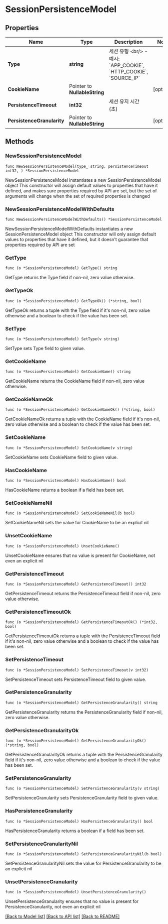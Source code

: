 # SessionPersistenceModel

## Properties

Name | Type | Description | Notes
------------ | ------------- | ------------- | -------------
**Type** | **string** | 세션 유형 &lt;br/&gt; - 예시: &#x60;APP_COOKIE&#x60;, &#x60;HTTP_COOKIE&#x60;, &#x60;SOURCE_IP&#x60; | 
**CookieName** | Pointer to **NullableString** |  | [optional] 
**PersistenceTimeout** | **int32** | 세션 유지 시간 (초) | 
**PersistenceGranularity** | Pointer to **NullableString** |  | [optional] 

## Methods

### NewSessionPersistenceModel

`func NewSessionPersistenceModel(type_ string, persistenceTimeout int32, ) *SessionPersistenceModel`

NewSessionPersistenceModel instantiates a new SessionPersistenceModel object
This constructor will assign default values to properties that have it defined,
and makes sure properties required by API are set, but the set of arguments
will change when the set of required properties is changed

### NewSessionPersistenceModelWithDefaults

`func NewSessionPersistenceModelWithDefaults() *SessionPersistenceModel`

NewSessionPersistenceModelWithDefaults instantiates a new SessionPersistenceModel object
This constructor will only assign default values to properties that have it defined,
but it doesn't guarantee that properties required by API are set

### GetType

`func (o *SessionPersistenceModel) GetType() string`

GetType returns the Type field if non-nil, zero value otherwise.

### GetTypeOk

`func (o *SessionPersistenceModel) GetTypeOk() (*string, bool)`

GetTypeOk returns a tuple with the Type field if it's non-nil, zero value otherwise
and a boolean to check if the value has been set.

### SetType

`func (o *SessionPersistenceModel) SetType(v string)`

SetType sets Type field to given value.


### GetCookieName

`func (o *SessionPersistenceModel) GetCookieName() string`

GetCookieName returns the CookieName field if non-nil, zero value otherwise.

### GetCookieNameOk

`func (o *SessionPersistenceModel) GetCookieNameOk() (*string, bool)`

GetCookieNameOk returns a tuple with the CookieName field if it's non-nil, zero value otherwise
and a boolean to check if the value has been set.

### SetCookieName

`func (o *SessionPersistenceModel) SetCookieName(v string)`

SetCookieName sets CookieName field to given value.

### HasCookieName

`func (o *SessionPersistenceModel) HasCookieName() bool`

HasCookieName returns a boolean if a field has been set.

### SetCookieNameNil

`func (o *SessionPersistenceModel) SetCookieNameNil(b bool)`

 SetCookieNameNil sets the value for CookieName to be an explicit nil

### UnsetCookieName
`func (o *SessionPersistenceModel) UnsetCookieName()`

UnsetCookieName ensures that no value is present for CookieName, not even an explicit nil
### GetPersistenceTimeout

`func (o *SessionPersistenceModel) GetPersistenceTimeout() int32`

GetPersistenceTimeout returns the PersistenceTimeout field if non-nil, zero value otherwise.

### GetPersistenceTimeoutOk

`func (o *SessionPersistenceModel) GetPersistenceTimeoutOk() (*int32, bool)`

GetPersistenceTimeoutOk returns a tuple with the PersistenceTimeout field if it's non-nil, zero value otherwise
and a boolean to check if the value has been set.

### SetPersistenceTimeout

`func (o *SessionPersistenceModel) SetPersistenceTimeout(v int32)`

SetPersistenceTimeout sets PersistenceTimeout field to given value.


### GetPersistenceGranularity

`func (o *SessionPersistenceModel) GetPersistenceGranularity() string`

GetPersistenceGranularity returns the PersistenceGranularity field if non-nil, zero value otherwise.

### GetPersistenceGranularityOk

`func (o *SessionPersistenceModel) GetPersistenceGranularityOk() (*string, bool)`

GetPersistenceGranularityOk returns a tuple with the PersistenceGranularity field if it's non-nil, zero value otherwise
and a boolean to check if the value has been set.

### SetPersistenceGranularity

`func (o *SessionPersistenceModel) SetPersistenceGranularity(v string)`

SetPersistenceGranularity sets PersistenceGranularity field to given value.

### HasPersistenceGranularity

`func (o *SessionPersistenceModel) HasPersistenceGranularity() bool`

HasPersistenceGranularity returns a boolean if a field has been set.

### SetPersistenceGranularityNil

`func (o *SessionPersistenceModel) SetPersistenceGranularityNil(b bool)`

 SetPersistenceGranularityNil sets the value for PersistenceGranularity to be an explicit nil

### UnsetPersistenceGranularity
`func (o *SessionPersistenceModel) UnsetPersistenceGranularity()`

UnsetPersistenceGranularity ensures that no value is present for PersistenceGranularity, not even an explicit nil

[[Back to Model list]](../README.md#documentation-for-models) [[Back to API list]](../README.md#documentation-for-api-endpoints) [[Back to README]](../README.md)


